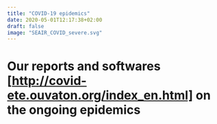 ```yaml
---
title: "COVID-19 epidemics"
date: 2020-05-01T12:17:38+02:00
draft: false
image: "SEAIR_COVID_severe.svg"
---
```


# Our reports and softwares [http://covid-ete.ouvaton.org/index_en.html] on the ongoing epidemics